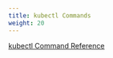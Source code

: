 ```yaml
---
title: kubectl Commands
weight: 20
---
```


[kubectl Command Reference](/docs/kubernetes/en/reference/generated/kubectl/kubectl-commands/)
